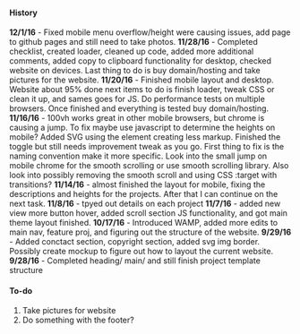 #### History
**12/1/16** - Fixed mobile menu overflow/height were causing issues, add page to github pages and still need to take photos.
**11/28/16** - Completed checklist, created loader, cleaned up code, added more additional comments, added copy to clipboard functionality for desktop, checked website on devices. Last thing to do is buy domain/hosting and take pictures for the website.
**11/20/16** - Finished mobile layout and desktop. Website about 95% done next items to do is finish loader, tweak CSS or clean it up, and sames goes for JS. Do performance tests on multiple browsers. Once finished and everything is tested buy domain/hosting.
**11/16/16** - 100vh works great in other mobile browsers, but chrome is causing a jump. To fix maybe use javascript to determine the heights on mobile? Added SVG using the <use> element creating less markup. Finished the toggle but still needs improvement tweak as you go. First thing to fix is the naming convention make it more specific. Look into the small jump on mobile chrome for the smooth scrolling or use smooth scrolling library. Also look into possibly removing the smooth scroll and using CSS :target with transitions?
**11/14/16** - almost finished the layout for mobile, fixing the descriptions and heights for the projects. After that I can continue on the next task.
**11/8/16** - tpyed out details on each project
**11/7/16** - added new view more button hover, added scroll section JS functionality, and got main theme layout finished.
**10/17/16** - Introduced WAMP, added more edits to main nav, feature proj, and figuring out the structure of the website.
**9/29/16** - Added conctact section, copyright section, added svg img border. Possibly create mockup to figure out how to layout the current website.
**9/28/16** - Completed heading/ main/ and still finish project template structure

#### To-do
1) Take pictures for website
2) Do something with the footer?
